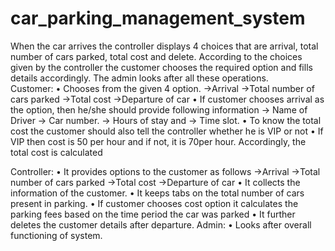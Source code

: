 # car_parking_management_system
 When the car arrives the controller displays 4 choices that are arrival, total number of cars parked, total cost and delete. According to the choices given by the controller the customer chooses the required option and fills details accordingly. The admin looks after all these operations.  
 Customer:
• Chooses from the given 4 option.
->Arrival
->Total number of cars parked
->Total cost
->Departure of car
• If customer chooses arrival as the option, then he/she should provide following information 
->	Name of Driver
->	Car number.
->	Hours of stay and 
->	Time slot.
• To know the total cost the customer should also tell the controller whether he is VIP or not 
•	If VIP then cost is 50 per hour and if not, it is 70per hour. Accordingly, the total cost is calculated


Controller:
• It provides options to the customer as follows
->Arrival
->Total number of cars parked
->Total cost
->Departure of car
• It collects the information of the customer.
• It keeps tabs on the total number of cars present in parking.
• If customer chooses cost option it calculates the parking fees based on the time period the car was parked
• It further deletes the customer details after departure.
Admin:
• Looks after overall functioning of system.
